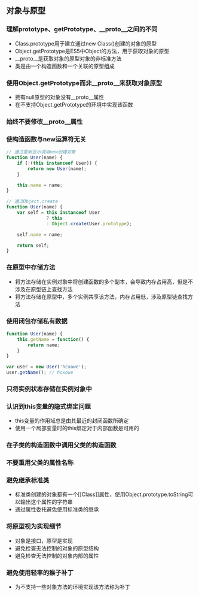 ## 对象与原型

### 理解prototype、getPrototype、__proto__之间的不同

- Class.prototype用于建立通过new Class()创建的对象的原型
- Object.getPrototype是ES5中Object的方法，用于获取对象的原型
- __proto__是获取对象的原型对象的非标准方法
- 类是由一个构造函数和一个关联的原型组成

### 使用Object.getPrototype而非__proto__来获取对象原型

- 拥有null原型的对象没有__proto__属性
- 在不支持Object.getPrototype的环境中实现该函数

### 始终不要修改__proto__属性

### 使构造函数与new运算符无关

```js
// 通过重新显示调用new创建对象
function User(name) {
    if (!(this instanceof User)) {
        return new User(name);
    }

    this.name = name;
}
```
```js
// 通过Object.create
function User(name) {
    var self = this instanceof User 
               ? this
               : Object.create(User.prototype);

    self.name = name;

    return self;
}
```

### 在原型中存储方法

- 将方法存储在实例对象中将创建函数的多个副本，会导致内存占用高，但是不涉及在原型链上查找方法
- 将方法存储在原型中，多个实例共享该方法，内存占用低，涉及原型链查找方法

### 使用闭包存储私有数据

```js
function User(name) {
    this.getName = function() {
        return name;
    }
}

var user = new User('hcxowe');
user.getName(); // hcxowe
```

### 只将实例状态存储在实例对象中

### 认识到this变量的隐式绑定问题

- this变量的作用域总是由其最近的封闭函数所确定
- 使用一个局部变量时的this绑定对于内部函数是可用的

### 在子类的构造函数中调用父类的构造函数

### 不要重用父类的属性名称

### 避免继承标准类

- 标准类创建的对象都有一个[[Class]]属性，使用Object.prototype.toString可以输出这个属性的字符串
- 通过属性委托避免使用标准类的继承

### 将原型视为实现细节

- 对象是接口，原型是实现
- 避免检查无法控制的对象的原型结构
- 避免检查无法控制的对象内部的属性

### 避免使用轻率的猴子补丁

- 为不支持一些对象方法的环境实现该方法称为补丁
